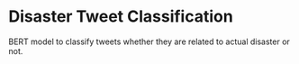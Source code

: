 # Disaster Tweet Classification
BERT model to classify tweets whether they are related to actual disaster or not.
